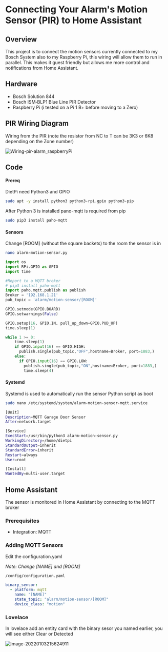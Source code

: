 # Connecting Your Alarm's Motion Sensor (PIR) to Home Assistant

## Overview

This project is to connect the motion sensors currently connected to my Bosch System also to my Raspberry Pi, this wiring will allow them to run in parallel. This makes it guest friendly but allows me more control and notifications from Home Assistant.

## Hardware

- Bosch Solution 844
- Bosch ISM‑BLP1 Blue Line PIR Detector
- Raspberry Pi (i tested on a Pi 1 B+ before moving to a Zero)

## PIR Wiring Diagram

Wiring from the PIR (note the resistor from NC to T can be 3K3 or 6K8 depending on the Zone number) 

![Wiring-pir-alarm_raspberryPi](https://github.com/durankeeley/Connecting-Your-Alarm-s-Motion-Sensor-PIR-to-Home-Assistant/blob/main/Connecting%20Your%20Alarm%20Motion%20Sensor%20to%20Home%20Assistant.assets/Wiring-pir-alarm_bb-1.svg)

## Code

#### Prereq

DietPi need Python3 and GPIO

```bash
sudo apt -y install python3 python3-rpi.gpio python3-pip
```

After Python 3 is installed pano-mqtt is required from pip

```bash
sudo pip3 install paho-mqtt
```

#### Sensors

Change [ROOM] (without the square backets) to the room the sensor is in

```bash
nano alarm-motion-sensor.py
```

```python
import os
import RPi.GPIO as GPIO
import time

#Report to a MQTT broker
# pip3 install paho-mqtt
import paho.mqtt.publish as publish
Broker = '192.168.1.21'
pub_topic = 'alarm/motion-sensor/[ROOM]'

GPIO.setmode(GPIO.BOARD)
GPIO.setwarnings(False)

GPIO.setup(16, GPIO.IN, pull_up_down=GPIO.PUD_UP)
time.sleep(1)

while 1 >= 0:
    time.sleep(1)
    if GPIO.input(16) == GPIO.HIGH:
      publish.single(pub_topic,"OFF",hostname=Broker, port=1883,)
    else:
      if GPIO.input(16) == GPIO.LOW:
        publish.single(pub_topic,"ON",hostname=Broker, port=1883,)
        time.sleep(4)
```

#### Systemd

Systemd is used to automatically run the sensor Python script as boot

```bash
sudo nano /etc/systemd/system/alarm-motion-sensor-mqtt.service
```

```bash
[Unit]
Description=MQTT Garage Door Sensor
After=network.target

[Service]
ExecStart=/usr/bin/python3 alarm-motion-sensor.py
WorkingDirectory=/home/dietpi
StandardOutput=inherit
StandardError=inherit
Restart=always
User=root

[Install]
WantedBy=multi-user.target
```

## Home Assistant

The sensor is monitored in Home Assistant by connecting to the MQTT broker

### Prerequisites

- Integration: MQTT

### Adding MQTT Sensors

Edit the configuration.yaml

*Note: Change [NAME] and [ROOM]*

```bash
/config/configuration.yaml
```

```yaml
binary_sensor:
  - platform: mqtt
    name: "[NAME]"
    state_topic: "alarm/motion-sensor/[ROOM]"
    device_class: "motion"
```

### Lovelace

In lovelace add an entity card with the binary sesor you named earlier, you will see either Clear or Detected 

![image-20220103215624911](https://github.com/durankeeley/Connecting-Your-Alarm-s-Motion-Sensor-PIR-to-Home-Assistant/blob/main/Connecting%20Your%20Alarm%20Motion%20Sensor%20to%20Home%20Assistant.assets/image-20220103215624911.png)
